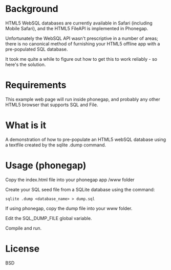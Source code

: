 # Background
HTML5 WebSQL databases are currently available in Safari (including Mobile Safari), and the HTML5 FileAPI is implemented in Phonegap.

Unfortunately the WebSQL API wasn't prescriptive in a number of areas; there is no canonical method of furnishing your HTML5 offline app with a pre-populated SQL database.

It took me quite a while to figure out how to get this to work reliably - so here's the solution.

# Requirements
This example web page will run inside phonegap, and probably any other HTML5 browser that supports SQL and File.

# What is it
A demonstration of how to pre-populate an HTML5 webSQL database using a textfile created by the sqlite .dump command. 

# Usage (phonegap)
Copy the index.html file into your phonegap app /www folder

Create your SQL seed file from a SQLite database using the command:

    sqlite .dump <database_name> > dump.sql
    
If using phonegap, copy the dump file into your www folder.
    
Edit the SQL_DUMP_FILE global variable.

Compile and run.
    
# License
BSD

